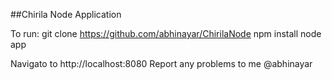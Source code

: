 ##Chirila Node Application

To run:
git clone https://github.com/abhinayar/ChirilaNode
npm install
node app

Navigato to http://localhost:8080
Report any problems to me @abhinayar
